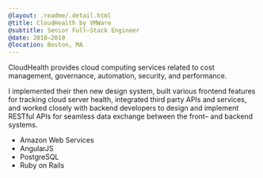 ```yaml
---
@layout: .readme/.detail.html
@title: CloudHealth by VMWare
@subtitle: Senior Full–Stack Engineer
@date: 2018–2019
@location: Boston, MA
---
```

CloudHealth provides cloud computing services related to cost management,
governance, automation, security, and performance.

I implemented their then new design system, built various frontend features for
tracking cloud server health, integrated third party APIs and services, and
worked closely with backend developers to design and implement RESTful APIs for
seamless data exchange between the front– and backend systems.

- Amazon Web Services
- AngularJS
- PostgreSQL
- Ruby on Rails
